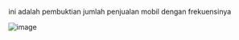 ini adalah pembuktian jumlah penjualan mobil dengan frekuensinya

![image](https://github.com/user-attachments/assets/beea6bc6-a40c-4fca-89d0-f2077dbf96b0)
